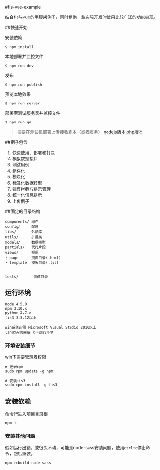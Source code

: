 #fis-vue-example

结合fis与vue的手脚架例子，同时提供一些实际开发时使用比较广泛的功能实现。


##快速开始

安装依赖
```
$ npm install
```

本地部署并监控文件
```
$ npm run dev
```

发布
```
$ npm run publish
```

预览本地效果
```
$ npm run server
```


部署至测试服务器并监控文件
```
$ npm run qa
```
> 需要在测试机部署上传接收脚本（或者服务）
> [nodejs版本](https://github.com/fex-team/receiver)
> [php版本](https://github.com/fex-team/fis-command-release/blob/master/tools/receiver.php)



##例子包含

1. 快速使用、部署和打包
2. 模拟数据接口
3. 测试用例
4. 组件化
5. 模块化
6. 标准化数据模型
7. 错误拦截与提示管理
8. 统一化信息提示
9. 上传例子


##固定的目录结构

```
components/ 组件
config/     配置
libs/       外部库
utils/      扩展类
models/     数据模型
partials/   代码片段
views/      视图
├ page      页面目录(.html)
└ template  模板目录(.tpl)


tests/       测试目录
```

## 运行环境
```
node 4.5.0
npm 3.10.x
python 2.7.x
fis3 3.3.12以上

win系统还需 Microsoft Visual Studio 2010以上
linux系统需要 c++运行环境
```

### 环境安装细节
win下需要管理者权限
```
# 更新npm
sudo npm update -g npm

# 安装fis3
sudo npm install -g fis3
```

## 安装依赖
命令行进入项目目录根
```
npm i
```

### 安装其他问题
假如运行出错，或很久不动，可能是node-sass安装问题，使用`ctrl+c`停止命令，然后重装。
```
npm rebuild node-sass
```
